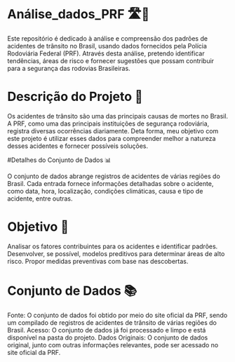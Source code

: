 # Análise_dados_PRF 🛣️🚗

Este repositório é dedicado à análise e compreensão dos padrões de acidentes de trânsito no Brasil, usando dados fornecidos pela Polícia Rodoviária Federal (PRF). Através desta análise, pretendo identificar tendências, áreas de risco e fornecer sugestões que possam contribuir para a segurança das rodovias Brasileiras.

# Descrição do Projeto 📝

Os acidentes de trânsito são uma das principais causas de mortes no Brasil. A PRF, como uma das principais instituições de segurança rodoviária, registra diversas ocorrências diariamente. Deta forma, meu objetivo com este projeto é utilizar esses dados para compreender melhor a natureza desses acidentes e fornecer possíveis soluções.

#Detalhes do Conjunto de Dados 📊

O conjunto de dados abrange registros de acidentes de várias regiões do Brasil. Cada entrada fornece informações detalhadas sobre o acidente, como data, hora, localização, condições climáticas, causa e tipo de acidente, entre outras.

# Objetivo 🎯

Analisar os fatores contribuintes para os acidentes e identificar padrões.
Desenvolver, se possível, modelos preditivos para determinar áreas de alto risco.
Propor medidas preventivas com base nas descobertas.

# Conjunto de Dados 📚

Fonte: O conjunto de dados foi obtido por meio do site oficial da PRF, sendo um compilado de registros de acidentes de trânsito de várias regiões do Brasil.
Acesso: O conjunto de dados já foi processado e limpo e está disponível na pasta do projeto.
Dados Originais: O conjunto de dados original, junto com outras informações relevantes, pode ser acessado no site oficial da PRF.
